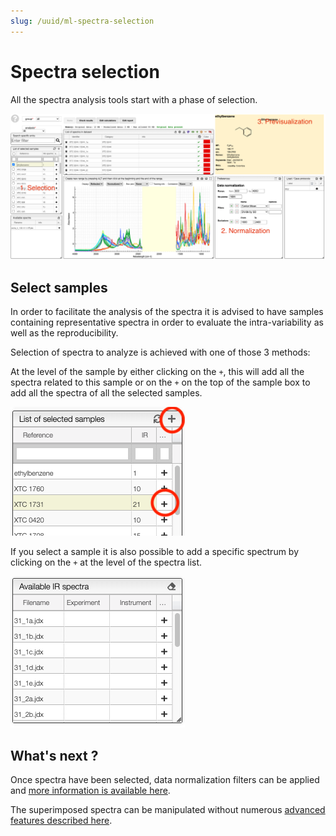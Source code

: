 ```yaml
---
slug: /uuid/ml-spectra-selection
---
```


# Spectra selection

All the spectra analysis tools start with a phase of selection.

![overview](images/overview.png)

## Select samples

In order to facilitate the analysis of the spectra it is advised to have samples containing representative spectra in order to evaluate the intra-variability as well as the reproducibility.

Selection of spectra to analyze is achieved with one of those 3 methods:

At the level of the sample by either clicking on the `+`, this will add all the spectra related to this sample or on the `+` on the top of the sample box to add all the spectra of all the selected samples.

![select sample](images/selectSample.png)

If you select a sample it is also possible to add a specific spectrum by clicking on the `+` at the level of the spectra list.

![select spectra](images/selectSpectra.png)

## What's next ?

Once spectra have been selected, data normalization filters can be applied and [more information is available here](../normalization/README.md).

The superimposed spectra can be manipulated without numerous [advanced features described here](../visualization/README.md).
